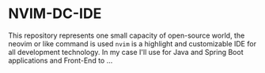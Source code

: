 # NVIM-DC-IDE

This repository represents one small capacity of open-source world, the neovim or like command is used `nvim`
is a highlight and customizable IDE for all development technology. In my case I'll use for Java and Spring
Boot applications and Front-End to ...
